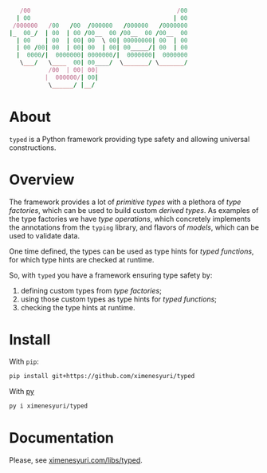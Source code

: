 ```ruby
   /00                                         /00
  | 00                                        | 00
 /000000   /00   /00  /000000   /000000   /0000000
|_  00_/  | 00  | 00 /00__  00 /00__  00 /00__  00
  | 00    | 00  | 00| 00  \ 00| 00000000| 00  | 00
  | 00 /00| 00  | 00| 00  | 00| 00_____/| 00  | 00
  |  0000/|  0000000| 0000000/|  0000000|  0000000
   \___/   \____  00| 00____/  \_______/ \_______/
           /00  | 00| 00|                          
          |  000000/| 00|                          
           \______/ |__/
```

# About

`typed` is a Python framework providing type safety and allowing universal constructions.

# Overview

The framework provides a lot of _primitive types_ with a plethora of _type factories_, which can be used to build custom _derived types_. As examples of the type factories we have _type operations_, which concretely implements the annotations from the `typing` library, and flavors of _models_, which can be used to validate data. 

One time defined, the types can be used as type hints for _typed functions_, for which type hints are checked at runtime. 

So, with `typed` you have a framework ensuring type safety by:
1. defining custom types from _type factories_;
2. using those custom types as type hints for _typed functions_;
3. checking the type hints at runtime. 

# Install

With `pip`:
```bash
pip install git+https://github.com/ximenesyuri/typed  
``` 

With [py](https://github.com/ximenesyuri/py)
```bash
py i ximenesyuri/typed  
```

# Documentation

Please, see [ximenesyuri.com/libs/typed](https://ximenesyuri.com/libs/typed).
